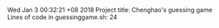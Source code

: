 Wed Jan  3 00:32:21 +08 2018
Project title: Chenghao's guessing game
Lines of code in guessinggame.sh: 
24
